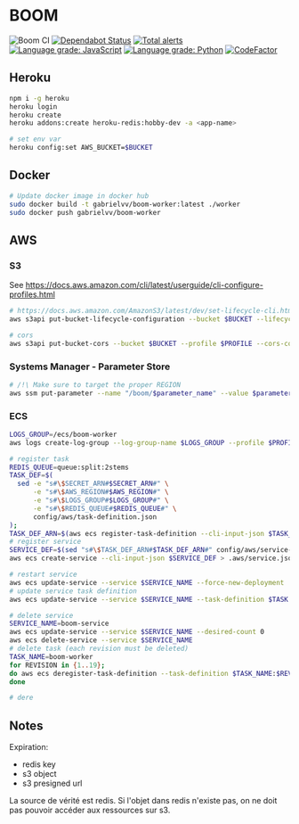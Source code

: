 # BOOM

![Boom CI](https://github.com/gabrielvv/boom/workflows/Boom%20CI/badge.svg)
[![Dependabot Status](https://api.dependabot.com/badges/status?host=github&repo=gabrielvv/boom)](https://dependabot.com)
[![Total alerts](https://img.shields.io/lgtm/alerts/g/gabrielvv/boom.svg?logo=lgtm&logoWidth=18)](https://lgtm.com/projects/g/gabrielvv/boom/alerts/)
[![Language grade: JavaScript](https://img.shields.io/lgtm/grade/javascript/g/gabrielvv/boom.svg?logo=lgtm&logoWidth=18)](https://lgtm.com/projects/g/gabrielvv/boom/context:javascript)
[![Language grade: Python](https://img.shields.io/lgtm/grade/python/g/gabrielvv/boom.svg?logo=lgtm&logoWidth=18)](https://lgtm.com/projects/g/gabrielvv/boom/context:python)
[![CodeFactor](https://www.codefactor.io/repository/github/gabrielvv/boom/badge)](https://www.codefactor.io/repository/github/gabrielvv/boom)

## Heroku

```sh
npm i -g heroku
heroku login
heroku create
heroku addons:create heroku-redis:hobby-dev -a <app-name>

# set env var
heroku config:set AWS_BUCKET=$BUCKET
```

## Docker

```sh
# Update docker image in docker hub
sudo docker build -t gabrielvv/boom-worker:latest ./worker
sudo docker push gabrielvv/boom-worker
```

## AWS

### S3

See https://docs.aws.amazon.com/cli/latest/userguide/cli-configure-profiles.html

```sh
# https://docs.aws.amazon.com/AmazonS3/latest/dev/set-lifecycle-cli.html
aws s3api put-bucket-lifecycle-configuration --bucket $BUCKET --lifecycle-configuration file://config/aws/bucket-lifecycle.json

# cors
aws s3api put-bucket-cors --bucket $BUCKET --profile $PROFILE --cors-configuration file://config/aws/bucket-cors.json
```

### Systems Manager - Parameter Store

```sh
# /!\ Make sure to target the proper REGION
aws ssm put-parameter --name "/boom/$parameter_name" --value $parameter_value --type SecureString --profile $profile
```

### ECS

```sh
LOGS_GROUP=/ecs/boom-worker
aws logs create-log-group --log-group-name $LOGS_GROUP --profile $PROFILE

# register task
REDIS_QUEUE=queue:split:2stems
TASK_DEF=$(
  sed -e "s#\$SECRET_ARN#$SECRET_ARN#" \
      -e "s#\$AWS_REGION#$AWS_REGION#" \
      -e "s#\$LOGS_GROUP#$LOGS_GROUP#" \
      -e "s#\$REDIS_QUEUE#$REDIS_QUEUE#" \
      config/aws/task-definition.json
);
TASK_DEF_ARN=$(aws ecs register-task-definition --cli-input-json $TASK_DEF | jq -r '.taskDefinition.taskDefinitionArn');
# register service
SERVICE_DEF=$(sed "s#\$TASK_DEF_ARN#$TASK_DEF_ARN#" config/aws/service-definition.json);
aws ecs create-service --cli-input-json $SERVICE_DEF > .aws/service.json;

# restart service
aws ecs update-service --service $SERVICE_NAME --force-new-deployment
# update service task definition
aws ecs update-service --service $SERVICE_NAME --task-definition $TASK:$REVISION --force-new-deployment

# delete service
SERVICE_NAME=boom-service
aws ecs update-service --service $SERVICE_NAME --desired-count 0
aws ecs delete-service --service $SERVICE_NAME
# delete task (each revision must be deleted)
TASK_NAME=boom-worker
for REVISION in {1..19};
do aws ecs deregister-task-definition --task-definition $TASK_NAME:$REVISION;
done

# dere
```

## Notes

Expiration:
- redis key
- s3 object
- s3 presigned url

La source de vérité est redis.
Si l'objet dans redis n'existe pas, on ne doit pas pouvoir accéder aux ressources sur s3.
